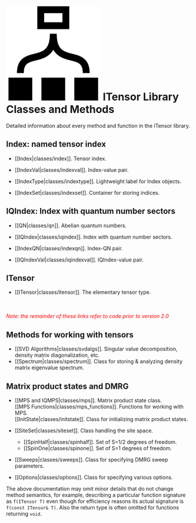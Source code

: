 # <img src="docs/classes/icon.png" class="largeicon"> ITensor Library Classes and Methods #

Detailed information about every method and function in the ITensor library.


## Index: named tensor index

* [[Index|classes/index]]. Tensor index.

* [[IndexVal|classes/indexval]]. Index-value pair.

* [[IndexType|classes/indextype]]. Lightweight label for Index objects.

* [[IndexSet|classes/indexset]]. Container for storing indices.

## IQIndex: Index with quantum number sectors

* [[QN|classes/qn]]. Abelian quantum numbers.

* [[IQIndex|classes/iqindex]]. Index with quantum number sectors.

* [[IndexQN|classes/indexqn]]. Index-QN pair.

* [[IQIndexVal|classes/iqindexval]]. IQIndex-value pair.

## ITensor

* [[ITensor|classes/itensor]]. The elementary tensor type. <br/>

<br/>
<br/>
<span style="color:red;font-style:italic;">Note: the remainder of these links refer to code prior to version 2.0</span>

## Methods for working with tensors

* [[SVD Algorithms|classes/svdalgs]]. Singular value decomposition, density matrix diagonalization, etc.
* [[Spectrum|classes/spectrum]]. Class for storing & analyzing density matrix eigenvalue spectrum.

## Matrix product states and DMRG

* [[MPS and IQMPS|classes/mps]]. Matrix product state class. <br/>
  [[MPS Functions|classes/mps_functions]]. Functions for working with MPS. <br/>
  [[InitState|classes/initstate]]. Class for initializing matrix product states.
* [[SiteSet|classes/siteset]]. Class handling the site space.
    * [[SpinHalf|classes/spinhalf]]. Set of S=1/2 degrees of freedom.
    * [[SpinOne|classes/spinone]]. Set of S=1 degrees of freedom.
* [[Sweeps|classes/sweeps]]. Class for specifying DMRG sweep parameters.


* [[Options|classes/options]]. Class for specifying various options.

The above documentation may omit minor details that do not change method semantics, 
for example, describing a particular function signature as `f(ITensor T)` even though
for efficiency reasons its actual signature is `f(const ITensor& T)`. 
Also the return type is often omitted for functions returning `void`.


